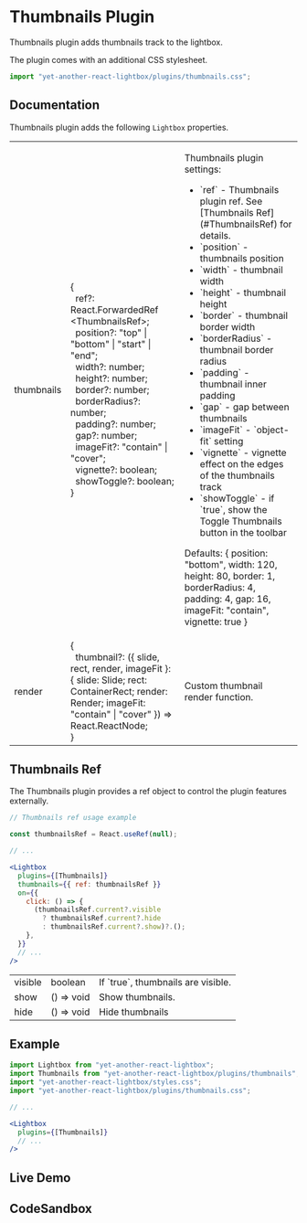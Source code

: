 # Thumbnails Plugin

Thumbnails plugin adds thumbnails track to the lightbox.

The plugin comes with an additional CSS stylesheet.

```jsx
import "yet-another-react-lightbox/plugins/thumbnails.css";
```

## Documentation

Thumbnails plugin adds the following `Lightbox` properties.

<table class="docs">
    <tbody>
    <tr>
        <td>thumbnails</td>
        <td>
            &#123;<br />
            &nbsp;&nbsp;ref?: React.ForwardedRef&#8203;&lt;ThumbnailsRef&gt;;<br />
            &nbsp;&nbsp;position?: "top" | "bottom" | "start" | "end";<br />
            &nbsp;&nbsp;width?: number;<br />
            &nbsp;&nbsp;height?: number;<br />
            &nbsp;&nbsp;border?: number;<br />
            &nbsp;&nbsp;borderRadius?: number;<br />
            &nbsp;&nbsp;padding?: number;<br />
            &nbsp;&nbsp;gap?: number;<br />
            &nbsp;&nbsp;imageFit?: "contain" | "cover";<br />
            &nbsp;&nbsp;vignette?: boolean;<br />
            &nbsp;&nbsp;showToggle?: boolean;<br />
            &#125;
        </td>
        <td>
            <p>Thumbnails plugin settings:</p>
            <ul>
                <li>`ref` - Thumbnails plugin ref. See [Thumbnails Ref](#ThumbnailsRef) for details.</li>
                <li>`position` - thumbnails position</li>
                <li>`width` - thumbnail width</li>
                <li>`height` - thumbnail height</li>
                <li>`border` - thumbnail border width</li>
                <li>`borderRadius` - thumbnail border radius</li>
                <li>`padding` - thumbnail inner padding</li>
                <li>`gap` - gap between thumbnails</li>
                <li>`imageFit` - `object-fit` setting</li>
                <li>`vignette` - vignette effect on the edges of the thumbnails track</li>
                <li>`showToggle` - if `true`, show the Toggle Thumbnails button in the toolbar</li>
            </ul>
            <p>
                Defaults: <span class="font-mono">&#123; position: "bottom", width: 120, height: 80, border: 1, borderRadius: 4, padding: 4,
                gap: 16, imageFit: "contain", vignette: true &#125;</span>
            </p>
        </td>
    </tr>
    <tr>
        <td>render</td>
        <td>
            &#123;<br />
            &nbsp;&nbsp;thumbnail?: (&#123;
            slide, rect, render, imageFit &#125;:
            &#123; slide: Slide; rect: ContainerRect; render: Render; imageFit: "contain" | "cover"
            &#125;) => React.ReactNode;<br />
            &#125;
        </td>
        <td>Custom thumbnail render function.</td>
    </tr>
    </tbody>
</table>

## Thumbnails Ref

The Thumbnails plugin provides a ref object to control the plugin features externally.

```jsx
// Thumbnails ref usage example

const thumbnailsRef = React.useRef(null);

// ...

<Lightbox
  plugins={[Thumbnails]}
  thumbnails={{ ref: thumbnailsRef }}
  on={{
    click: () => {
      (thumbnailsRef.current?.visible
        ? thumbnailsRef.current?.hide
        : thumbnailsRef.current?.show)?.();
    },
  }}
  // ...
/>
```

<table class="docs">
    <tbody>
    <tr>
        <td>visible</td>
        <td>boolean</td>
        <td>If `true`, thumbnails are visible.</td>
    </tr>
    <tr>
        <td>show</td>
        <td>() => void</td>
        <td>Show thumbnails.</td>
    </tr>
    <tr>
        <td>hide</td>
        <td>() => void</td>
        <td>Hide thumbnails</td>
    </tr>
    </tbody>
</table>

## Example

```jsx
import Lightbox from "yet-another-react-lightbox";
import Thumbnails from "yet-another-react-lightbox/plugins/thumbnails";
import "yet-another-react-lightbox/styles.css";
import "yet-another-react-lightbox/plugins/thumbnails.css";

// ...

<Lightbox
  plugins={[Thumbnails]}
  // ...
/>
```

## Live Demo

<ThumbnailsPluginExample />

## CodeSandbox

<CodeSandboxLink file="/src/examples/ThumbnailsPlugin.tsx" path="/plugins/thumbnails" />
